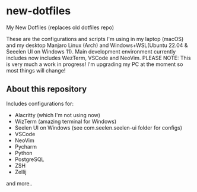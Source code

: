 # new-dotfiles
My New Dotfiles (replaces old dotfiles repo)

These are the configurations and scripts I'm using in my laptop (macOS) and my desktop Manjaro Linux (Arch) and Windows+WSL(Ubuntu 22.04 & Seeelen UI on Windows 11).
Main development environment currently includes now includes WezTerm, VSCode and NeoVim.
PLEASE NOTE: This is very much a work in progress! I'm upgrading my PC at the moment so most things will change!

## About this repository
Includes configurations for:

- Alacritty (which I'm not using now)
- WizTerm (amazing terminal for Windows)
- Seelen UI on Windows (see com.seelen.seelen-ui folder for configs)
- VSCode
- NeoVim
- Pycharm
- Python
- PostgreSQL
- ZSH
- Zellij

and more..

